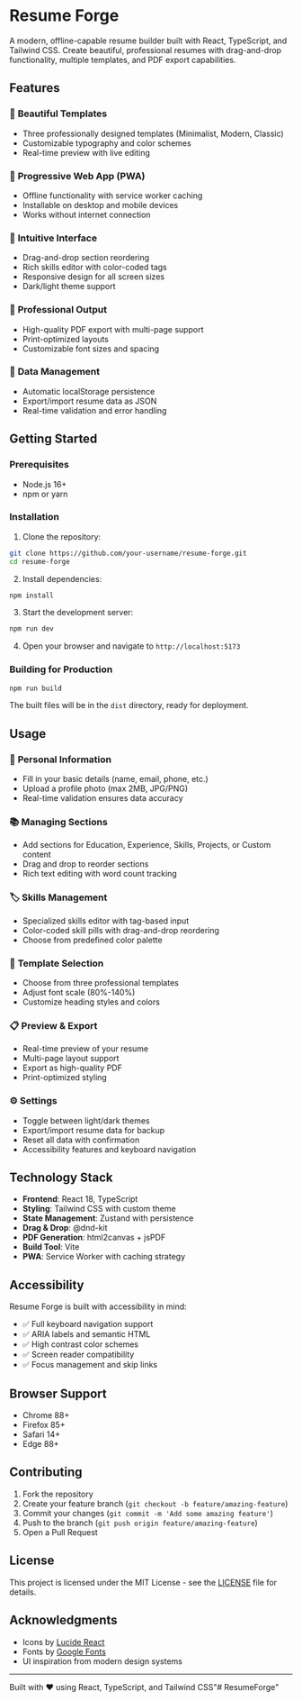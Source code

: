 # Resume Forge

A modern, offline-capable resume builder built with React, TypeScript, and Tailwind CSS. Create beautiful, professional resumes with drag-and-drop functionality, multiple templates, and PDF export capabilities.

## Features

### 🎨 **Beautiful Templates**
- Three professionally designed templates (Minimalist, Modern, Classic)
- Customizable typography and color schemes
- Real-time preview with live editing

### 📱 **Progressive Web App (PWA)**
- Offline functionality with service worker caching
- Installable on desktop and mobile devices
- Works without internet connection

### 🎯 **Intuitive Interface**
- Drag-and-drop section reordering
- Rich skills editor with color-coded tags
- Responsive design for all screen sizes
- Dark/light theme support

### 📄 **Professional Output**
- High-quality PDF export with multi-page support
- Print-optimized layouts
- Customizable font sizes and spacing

### 💾 **Data Management**
- Automatic localStorage persistence
- Export/import resume data as JSON
- Real-time validation and error handling

## Getting Started

### Prerequisites
- Node.js 16+ 
- npm or yarn

### Installation

1. Clone the repository:
```bash
git clone https://github.com/your-username/resume-forge.git
cd resume-forge
```

2. Install dependencies:
```bash
npm install
```

3. Start the development server:
```bash
npm run dev
```

4. Open your browser and navigate to `http://localhost:5173`

### Building for Production

```bash
npm run build
```

The built files will be in the `dist` directory, ready for deployment.

## Usage

### 📝 **Personal Information**
- Fill in your basic details (name, email, phone, etc.)
- Upload a profile photo (max 2MB, JPG/PNG)
- Real-time validation ensures data accuracy

### 📚 **Managing Sections**
- Add sections for Education, Experience, Skills, Projects, or Custom content
- Drag and drop to reorder sections
- Rich text editing with word count tracking

### 🏷️ **Skills Management**
- Specialized skills editor with tag-based input
- Color-coded skill pills with drag-and-drop reordering
- Choose from predefined color palette

### 🎨 **Template Selection**
- Choose from three professional templates
- Adjust font scale (80%-140%)
- Customize heading styles and colors

### 📋 **Preview & Export**
- Real-time preview of your resume
- Multi-page layout support
- Export as high-quality PDF
- Print-optimized styling

### ⚙️ **Settings**
- Toggle between light/dark themes
- Export/import resume data for backup
- Reset all data with confirmation
- Accessibility features and keyboard navigation

## Technology Stack

- **Frontend**: React 18, TypeScript
- **Styling**: Tailwind CSS with custom theme
- **State Management**: Zustand with persistence
- **Drag & Drop**: @dnd-kit
- **PDF Generation**: html2canvas + jsPDF
- **Build Tool**: Vite
- **PWA**: Service Worker with caching strategy

## Accessibility

Resume Forge is built with accessibility in mind:

- ✅ Full keyboard navigation support
- ✅ ARIA labels and semantic HTML
- ✅ High contrast color schemes
- ✅ Screen reader compatibility
- ✅ Focus management and skip links

## Browser Support

- Chrome 88+
- Firefox 85+
- Safari 14+
- Edge 88+

## Contributing

1. Fork the repository
2. Create your feature branch (`git checkout -b feature/amazing-feature`)
3. Commit your changes (`git commit -m 'Add some amazing feature'`)
4. Push to the branch (`git push origin feature/amazing-feature`)
5. Open a Pull Request

## License

This project is licensed under the MIT License - see the [LICENSE](LICENSE) file for details.

## Acknowledgments

- Icons by [Lucide React](https://lucide.dev/)
- Fonts by [Google Fonts](https://fonts.google.com/)
- UI inspiration from modern design systems

---

Built with ❤️ using React, TypeScript, and Tailwind CSS"# ResumeForge" 

